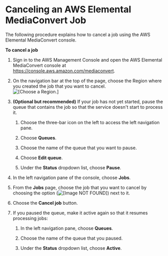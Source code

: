 # Canceling an AWS Elemental MediaConvert Job<a name="canceling-a-job"></a>

The following procedure explains how to cancel a job using the AWS Elemental MediaConvert console\. 

**To cancel a job**

1. Sign in to the AWS Management Console and open the AWS Elemental MediaConvert console at [https://console\.aws\.amazon\.com/mediaconvert](https://console.aws.amazon.com/mediaconvert)\.

1. On the navigation bar at the top of the page, choose the Region where you created the job that you want to cancel\.  
![\[Choose a Region.\]](http://docs.aws.amazon.com/mediaconvert/latest/ug/images/regions-list.png)

1. **\(Optional but recommended\)** If your job has not yet started, pause the queue that contains the job so that the service doesn't start to process it\.

   1. Choose the three\-bar icon on the left to access the left navigation pane\.

   1.  Choose **Queues**\.

   1. Choose the name of the queue that you want to pause\.

   1. Choose **Edit queue**\.

   1. Under the **Status** dropdown list, choose **Pause**\.

1. In the left navigation pane of the console, choose **Jobs**\.

1. From the **Jobs** page, choose the job that you want to cancel by choosing the option \(![\[Image NOT FOUND\]](http://docs.aws.amazon.com/mediaconvert/latest/ug/images/circle-icon.png)\) next to it\.

1. Choose the **Cancel job** button\.

1. If you paused the queue, make it active again so that it resumes processing jobs:

   1. In the left navigation pane, choose **Queues**\.

   1. Choose the name of the queue that you paused\.

   1. Under the **Status** dropdown list, choose **Active**\.